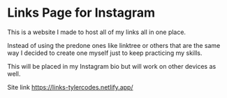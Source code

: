 # Links Page for Instagram

This is a website I made to host all of my links all in one place.

Instead of using the predone ones like linktree or others that are the same way I decided to create one myself just to keep practicing my skills.

This will be placed in my Instagram bio but will work on other devices as well.

Site link
https://links-tylercodes.netlify.app/
